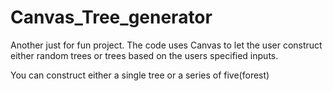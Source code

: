 # Canvas_Tree_generator

Another just for fun project. The code uses Canvas to let the user construct either random trees or trees based on the users specified inputs. 

You can construct either a single tree or a series of five(forest) 

